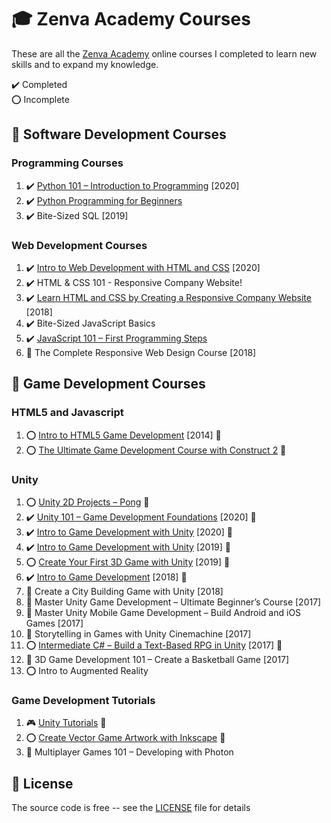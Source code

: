 # :mortar_board: Zenva Academy Courses

These are all the [Zenva Academy][zenva] online courses I completed to learn new skills and to expand my knowledge.

:heavy_check_mark: Completed  
:o: Incomplete

## :beginner: Software Development Courses

### Programming Courses

1. :heavy_check_mark: [Python 101 – Introduction to Programming](python-101-introduction-to-programming/) [2020]
2. :heavy_check_mark: [Python Programming for Beginners](python-programming-for-beginners/)
3. :heavy_check_mark: Bite-Sized SQL [2019]

### Web Development Courses

1. :heavy_check_mark: [Intro to Web Development with HTML and CSS](intro-web-development-with-html-css/) [2020]
2. :heavy_check_mark: HTML & CSS 101 - Responsive Company Website!
3. :heavy_check_mark: [Learn HTML and CSS by Creating a Responsive Company Website](creating-a-responsive-company-website-2018/) [2018]
4. :heavy_check_mark: Bite-Sized JavaScript Basics
5. :heavy_check_mark: [JavaScript 101 – First Programming Steps](https://academy.zenva.com/course/javascript-101-web-and-game-development-fundamentals/)
6. :construction: The Complete Responsive Web Design Course [2018]

## :beginner: Game Development Courses

### HTML5 and Javascript

1. :o: [Intro to HTML5 Game Development](https://github.com/learning-game-development/learning-javascript-game-development/tree/master/intro-to-html5-game-development) [2014] :rocket:
2. :o: [The Ultimate Game Development Course with Construct 2](https://github.com/learning-game-development/learning-construct-2-game-development/tree/master/ultimate-game-development-course) :rocket:

### Unity

1. :o: [Unity 2D Projects – Pong](https://gitlab.com/quest-for-game-dev/pong-games/unity-pong-game) :rocket:
2. :heavy_check_mark: [Unity 101 – Game Development Foundations](https://github.com/learning-game-development/learning-unity-game-development/tree/master/Zenva-GameDev-Academy-Unity-Courses) [2020] :rocket:
3. :heavy_check_mark: [Intro to Game Development with Unity](https://github.com/learning-game-development/learning-unity-game-development/tree/master/Zenva-GameDev-Academy-Unity-Courses) [2020] :rocket:
4. :heavy_check_mark: [Intro to Game Development with Unity](https://github.com/learning-game-development/learning-unity-game-development/tree/master/Zenva-GameDev-Academy-Unity-Courses) [2019] :rocket:
5. :o: [Create Your First 3D Game with Unity](https://github.com/learning-game-development/learning-unity-game-development/tree/master/Zenva-GameDev-Academy-Unity-Courses) [2019] :rocket:
6. :heavy_check_mark: [Intro to Game Development](https://github.com/learning-game-development/learning-unity-game-development/tree/master/Zenva-GameDev-Academy-Unity-Courses) [2018] :rocket:
7. :construction: Create a City Building Game with Unity [2018]
8. :construction: Master Unity Game Development – Ultimate Beginner’s Course [2017]
9. :construction: Master Unity Mobile Game Development – Build Android and iOS Games [2017]
10. :construction: Storytelling in Games with Unity Cinemachine [2017]
11. :o: [Intermediate C# – Build a Text-Based RPG in Unity](https://gitlab.com/quest-for-game-dev/text-adventure-games/unity-text-adventure-game) [2017] :rocket:
12. :construction: 3D Game Development 101 – Create a Basketball Game [2017]
13. :o: Intro to Augmented Reality

### Game Development Tutorials

1. :video_game: [Unity Tutorials](https://github.com/learning-game-development/learning-unity-game-development/tree/master/Zenva-GameDev-Academy-Unity-Tutorials) :rocket:
2. :o: [Create Vector Game Artwork with Inkscape](https://github.com/learning-game-development/learning-game-development-tools/blob/master/learning-inkscape/create-vector-game-artwork) :rocket:
3. :construction: Multiplayer Games 101 – Developing with Photon

## :page_with_curl: License

The source code is free -- see the [LICENSE](LICENSE) file for details

[zenva]: https://academy.zenva.com/
